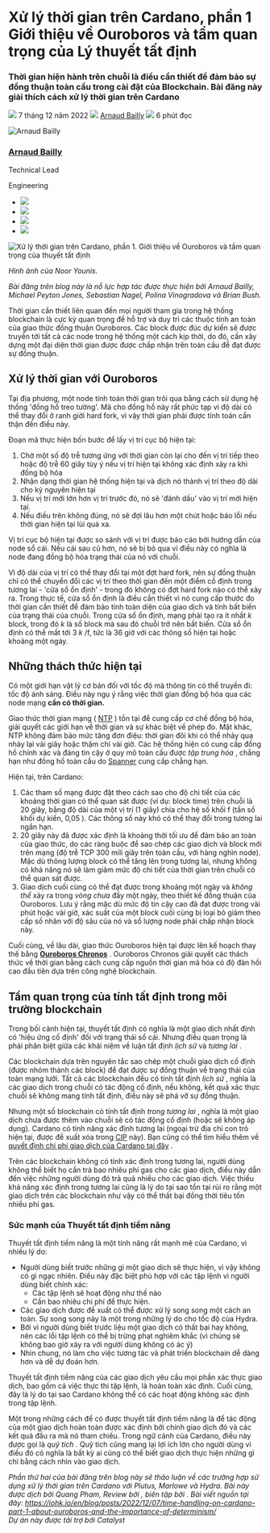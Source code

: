 # Xử lý thời gian trên Cardano, phần 1 Giới thiệu về Ouroboros và tầm quan trọng của Lý thuyết tất định

### **Thời gian hiện hành trên chuỗi là điều cần thiết để đảm bảo sự đồng thuận toàn cầu trong cài đặt của Blockchain. Bài đăng này giải thích cách xử lý thời gian trên Cardano**

![](img/2022-12-07-time-handling-on-cardano-part-1-about-ouroboros-and-the-importance-of-determinism.002.png) 7 tháng 12 năm 2022 ![](img/2022-12-07-time-handling-on-cardano-part-1-about-ouroboros-and-the-importance-of-determinism.002.png) [Arnaud Bailly](/en/blog/authors/arnaud-bailly/page-1/) ![](img/2022-12-07-time-handling-on-cardano-part-1-about-ouroboros-and-the-importance-of-determinism.003.png) 6 phút đọc

![Arnaud Bailly](img/2022-12-07-time-handling-on-cardano-part-1-about-ouroboros-and-the-importance-of-determinism.004.png)[](/en/blog/authors/arnaud-bailly/page-1/)

### [**Arnaud Bailly**](/en/blog/authors/arnaud-bailly/page-1/)

Technical Lead

Engineering

- ![](img/2022-12-07-time-handling-on-cardano-part-1-about-ouroboros-and-the-importance-of-determinism.005.png)[](mailto:arnaud.bailly@iohk.io "Email")
- ![](img/2022-12-07-time-handling-on-cardano-part-1-about-ouroboros-and-the-importance-of-determinism.006.png)[](https://linkedin.com/in/arnaudbailly "LinkedIn")
- ![](img/2022-12-07-time-handling-on-cardano-part-1-about-ouroboros-and-the-importance-of-determinism.007.png)[](https://twitter.com/dr_c0d3 "Twitter")
- ![](img/2022-12-07-time-handling-on-cardano-part-1-about-ouroboros-and-the-importance-of-determinism.008.png)[](https://github.com/abailly "GitHub")

![Xử lý thời gian trên Cardano, phần 1. Giới thiệu về Ouroboros và tầm quan trọng của thuyết tất định](img/2022-12-07-time-handling-on-cardano-part-1-about-ouroboros-and-the-importance-of-determinism.009.jpeg)

*Hình ảnh của Noor Younis.*

*Bài đăng trên blog này là nỗ lực hợp tác được thực hiện bởi Arnaud Bailly, Michael Peyton Jones, Sebastian Nagel, Polina Vinogradova và Brian Bush.*

Thời gian cần thiết liên quan đến mọi người tham gia trong hệ thống blockchain là cực kỳ quan trọng để hỗ trợ và duy trì các thuộc tính an toàn của giao thức đồng thuận Ouroboros. Các block được đúc dự kiến sẽ được truyền tới tất cả các node trong hệ thống một cách kịp thời, do đó, cần xây dựng một đại diện thời gian được được chấp nhận trên toàn cầu để đạt được sự đồng thuận.

## **Xử lý thời gian với Ouroboros**

Tại địa phương, một node tính toán thời gian trôi qua bằng cách sử dụng hệ thống 'đồng hồ treo tường'. Mã cho đồng hồ này rất phức tạp vì độ dài có thể thay đổi ở ranh giới hard fork, vì vậy thời gian phải được tính toán cẩn thận đến điều này.

Đoạn mã thực hiện bốn bước để lấy vị trí cục bộ hiện tại:

1. Chờ một số độ trễ tương ứng với thời gian còn lại cho đến vị trí tiếp theo hoặc độ trễ 60 giây tùy ý nếu vị trí hiện tại không xác định xảy ra khi đồng bộ hóa
2. Nhận dạng thời gian hệ thống hiện tại và dịch nó thành vị trí theo độ dài cho kỷ nguyên hiện tại
3. Nếu vị trí mới lớn hơn vị trí trước đó, nó sẽ 'đánh dấu' vào vị trí mới hiện tại.
4. Nếu điều trên không đúng, nó sẽ đợi lâu hơn một chút hoặc báo lỗi nếu thời gian hiện tại lùi quá xa.

Vị trí cục bộ hiện tại được so sánh với vị trí được báo cáo bởi hướng dẫn của node sổ cái. Nếu cái sau cũ hơn, nó sẽ bị bỏ qua vì điều này có nghĩa là node đang đồng bộ hóa trạng thái của nó với chuỗi.

Vì độ dài của vị trí có thể thay đổi tại một đợt hard fork, nên sự đồng thuận chỉ có thể chuyển đổi các vị trí theo thời gian đến một điểm cố định trong tương lai - 'cửa sổ ổn định' - trong đó không có đợt hard fork nào có thể xảy ra. Trong thực tế, cửa sổ ổn định là điều cần thiết vì nó cung cấp thước đo thời gian cần thiết để đảm bảo tính toàn diện của giao dịch và tính bất biến của trạng thái của chuỗi. Trong cửa sổ ổn định, mạng phải tạo ra ít nhất *k* block, trong đó *k* là số block mà sau đó chuỗi trở nên bất biến. Cửa sổ ổn định có thể mất tới 3 *k* /f, tức là 36 giờ với các thông số hiện tại hoặc khoảng một ngày.

## **Những thách thức hiện tại**

Có một giới hạn vật lý cơ bản đối với tốc độ mà thông tin có thể truyền đi: tốc độ ánh sáng. Điều này ngụ ý rằng việc thời gian đồng bộ hóa qua các node mạng **cần có thời gian.**

Giao thức thời gian mạng ( [NTP](https://www.newyorker.com/tech/annals-of-technology/the-thorny-problem-of-keeping-the-internets-time) ) tồn tại để cung cấp cơ chế đồng bộ hóa, giải quyết các giới hạn về thời gian và sự khác biệt về phép đo. Mặt khác, NTP không đảm bảo mức tăng đơn điệu: thời gian đôi khi có thể nhảy qua nhảy lại vài giây hoặc thậm chí vài giờ. Các hệ thống hiện có cung cấp đồng hồ chính xác và đáng tin cậy ở quy mô toàn cầu được *tập trung hóa* , chẳng hạn như đồng hồ toàn cầu do [Spanner](https://research.google/pubs/pub39966/) cung cấp chẳng hạn.

Hiện tại, trên Cardano:

1. Các tham số mạng được đặt theo cách sao cho độ chi tiết của các khoảng thời gian có thể quan sát được (ví dụ: block time) trên chuỗi là 20 giây, bằng độ dài của một vị trí (1 giây) chia cho hệ số khối f (tần số khối dự kiến, 0,05 ). Các thông số này khó có thể thay đổi trong tương lai ngắn hạn.
2. 20 giây này đã được xác định là khoảng thời tối ưu để đảm bảo an toàn của giao thức, do các ràng buộc để sao chép các giao dịch và block mới trên mạng (độ trễ TCP 300 mili giây trên toàn cầu, với hàng nghìn node). Mặc dù thông lượng block có thể tăng lên trong tương lai, nhưng không có khả năng nó sẽ làm giảm mức độ chi tiết của thời gian trên chuỗi có thể quan sát được.
3. Giao dịch cuối cùng có thể đạt được trong khoảng một ngày và *không thể* xảy ra trong *vòng chưa* đầy một ngày, theo thiết kế đồng thuận của Ouroboros. Lưu ý rằng mặc dù mức độ tin cậy cao đã đạt được trong vài phút hoặc vài giờ, xác suất của một block cuối cùng bị loại bỏ giảm theo cấp số nhân với độ sâu của nó và số lượng node phải chấp nhận block này.

Cuối cùng, về lâu dài, giao thức Ouroboros hiện tại được lên kế hoạch thay thế bằng [**Ouroboros Chronos**](https://iohk.io/en/blog/posts/2021/10/27/ouroboros-chronos-provides-the-first-high-resilience-cryptographic-time-source-based-on-blockchain/) . Ouroboros Chronos giải quyết các thách thức về thời gian bằng cách cung cấp nguồn thời gian mã hóa có độ đàn hồi cao đầu tiên dựa trên công nghệ blockchain.

## **Tầm quan trọng của tính tất định trong môi trường blockchain**

Trong bối cảnh hiện tại, thuyết tất định có nghĩa là một giao dịch nhất định có 'hiệu ứng cố định' đối với trạng thái sổ cái. Nhưng điều quan trọng là phải phân biệt giữa các khái niệm về luận tất định *lịch sử* và *tương lai* .

Các blockchain dựa trên nguyên tắc sao chép một chuỗi giao dịch cố định (được nhóm thành các block) để đạt được sự đồng thuận về trạng thái của toàn mạng lưới. Tất cả các blockchain đều có tính tất định *lịch sử* , nghĩa là các giao dịch trong chuỗi có tác động cố định, nếu không, kết quả xác thực chuỗi sẽ không mang tính tất định, điều này sẽ phá vỡ sự đồng thuận.

Nhưng một số blockchain có tính tất định *trong tương lai* , nghĩa là một giao dịch chưa được thêm vào chuỗi sẽ có tác động cố định (hoặc sẽ không áp dụng). Cardano có tính năng xác định tương lai (ngoại trừ địa chỉ con trỏ hiện tại, được đề xuất xóa trong [CIP](https://github.com/cardano-foundation/CIPs/pull/374) này). Bạn cũng có thể tìm hiểu thêm về [quyết định chi phí giao dịch của Cardano tại đây](https://docs.cardano.org/plutus/transaction-costs-determinism) .

Trên các blockchain không có tính xác định trong tương lai, người dùng không thể biết họ cần trả bao nhiêu phí gas cho các giao dịch, điều này dẫn đến việc những người dùng đó trả quá nhiều cho các giao dịch. Việc thiếu khả năng xác định trong tương lai cũng là lý do tại sao tồn tại rủi ro rằng một giao dịch trên các blockchain như vậy có thể thất bại đồng thời tiêu tốn nhiều phí gas.

### **Sức mạnh của Thuyết tất định tiềm năng**

Thuyết tất định tiềm năng là một tính năng rất mạnh mẽ của Cardano, vì nhiều lý do:

- Người dùng biết trước những gì một giao dịch sẽ thực hiện, vì vậy không có gì ngạc nhiên. Điều này đặc biệt phù hợp với các tập lệnh vì người dùng biết chính xác:
    - Các tập lệnh sẽ hoạt động như thế nào
    - Cần bao nhiêu chi phí để thực hiện.
- Các giao dịch được đề xuất có thể được xử lý song song một cách an toàn. Sự song song này là một trong những lý do cho tốc độ của Hydra.
- Bởi vì người dùng biết trước liệu một giao dịch có thất bại hay không, nên các lỗi tập lệnh có thể bị trừng phạt nghiêm khắc (vì chúng sẽ không bao giờ xảy ra với người dùng không có ác ý)
- Nhìn chung, nó làm cho việc tương tác và phát triển blockchain dễ dàng hơn và dễ dự đoán hơn.

Thuyết tất định tiềm năng của các giao dịch yêu cầu mọi phần xác thực giao dịch, bao gồm cả việc thực thi tập lệnh, là hoàn toàn xác định. Cuối cùng, đây là lý do tại sao Cardano không thể có các hoạt động không xác định trong tập lệnh.

Một trong những cách để có được thuyết tất định tiềm năng là để tác động của một giao dịch hoàn toàn được xác định bởi chính giao dịch đó và các kết quả đầu ra mà nó tham chiếu. Trong ngữ cảnh của Cardano, điều này được gọi là *quỹ tích* . Quỹ tích cũng mang lại lợi ích lớn cho người dùng vì điều đó có nghĩa là bất kỳ ai cũng có thể biết giao dịch thực hiện những gì chỉ bằng cách nhìn vào giao dịch.

*Phần thứ hai của bài đăng trên blog này sẽ thảo luận về các trường hợp sử dụng xử lý thời gian trên Cardano với Plutus, Marlowe và Hydra. Bài này được dịch bởi Quang Pham, Review bởi , biên tập bởi . Bài viết nguồn tại đây: https://iohk.io/en/blog/posts/2022/12/07/time-handling-on-cardano-part-1-about-ouroboros-and-the-importance-of-determinism/<br>Dự án này được tải trợ bới Catalyst*
